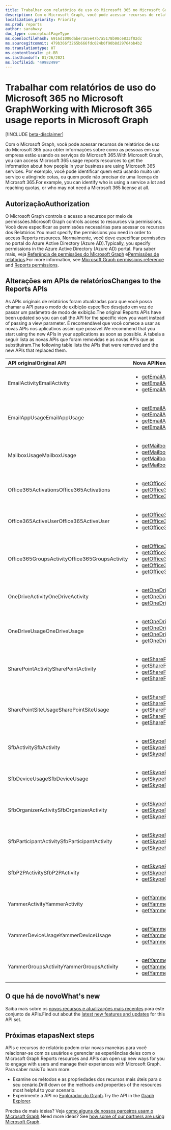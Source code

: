 ```yaml
---
title: Trabalhar com relatórios de uso do Microsoft 365 no Microsoft Graph
description: Com o Microsoft Graph, você pode acessar recursos de relatórios de uso do Microsoft 365 para obter informações sobre como as pessoas em sua empresa estão usando os serviços do Microsoft 365. Por exemplo, você pode identificar quem está usando muito um serviço e atingindo cotas, ou quem pode não precisar de uma licença do Microsoft 365.
localization_priority: Priority
ms.prod: reports
author: sarahwxy
doc_type: conceptualPageType
ms.openlocfilehash: 6916d1000dabe7165e47b7a5178b98ce833f02dc
ms.sourcegitcommit: 479b366f3265b666fdc024b0f90b8d29764bb4b2
ms.translationtype: HT
ms.contentlocale: pt-BR
ms.lasthandoff: 01/26/2021
ms.locfileid: "49982499"
---
```

# <a name="working-with-microsoft-365-usage-reports-in-microsoft-graph"></a><span data-ttu-id="c6c24-104">Trabalhar com relatórios de uso do Microsoft 365 no Microsoft Graph</span><span class="sxs-lookup"><span data-stu-id="c6c24-104">Working with Microsoft 365 usage reports in Microsoft Graph</span></span>

[!INCLUDE [beta-disclaimer](../../includes/beta-disclaimer.md)]

<span data-ttu-id="c6c24-105">Com o Microsoft Graph, você pode acessar recursos de relatórios de uso do Microsoft 365 para obter informações sobre como as pessoas em sua empresa estão usando os serviços do Microsoft 365.</span><span class="sxs-lookup"><span data-stu-id="c6c24-105">With Microsoft Graph, you can access Microsoft 365 usage reports resources to get the information about how people in your business are using Microsoft 365 services.</span></span> <span data-ttu-id="c6c24-106">Por exemplo, você pode identificar quem está usando muito um serviço e atingindo cotas, ou quem pode não precisar de uma licença do Microsoft 365.</span><span class="sxs-lookup"><span data-stu-id="c6c24-106">For example, you can identify who is using a service a lot and reaching quotas, or who may not need a Microsoft 365 license at all.</span></span>

## <a name="authorization"></a><span data-ttu-id="c6c24-107">Autorização</span><span class="sxs-lookup"><span data-stu-id="c6c24-107">Authorization</span></span>

<span data-ttu-id="c6c24-108">O Microsoft Graph controla o acesso a recursos por meio de permissões.</span><span class="sxs-lookup"><span data-stu-id="c6c24-108">Microsoft Graph controls access to resources via permissions.</span></span> <span data-ttu-id="c6c24-109">Você deve especificar as permissões necessárias para acessar os recursos dos Relatórios.</span><span class="sxs-lookup"><span data-stu-id="c6c24-109">You must specify the permissions you need in order to access Reports resources.</span></span> <span data-ttu-id="c6c24-110">Normalmente, você deve especificar permissões no portal do Azure Active Directory (Azure AD).</span><span class="sxs-lookup"><span data-stu-id="c6c24-110">Typically, you specify permissions in the Azure Active Directory (Azure AD) portal.</span></span> <span data-ttu-id="c6c24-111">Para saber mais, veja [Referência de permissões do Microsoft Graph](/graph/permissions-reference) e[Permissões de relatórios](/graph/permissions-reference#reports-permissions).</span><span class="sxs-lookup"><span data-stu-id="c6c24-111">For more information, see [Microsoft Graph permissions reference](/graph/permissions-reference) and [Reports permissions](/graph/permissions-reference#reports-permissions).</span></span>

## <a name="changes-to-the-reports-apis"></a><span data-ttu-id="c6c24-112">Alterações em APIs de relatórios</span><span class="sxs-lookup"><span data-stu-id="c6c24-112">Changes to the Reports APIs</span></span>

<span data-ttu-id="c6c24-113">As APIs originais de relatórios foram atualizadas para que você possa chamar a API para o modo de exibição específico desejado em vez de passar um parâmetro de modo de exibição.</span><span class="sxs-lookup"><span data-stu-id="c6c24-113">The original Reports APIs have been updated so you can call the API for the specific view you want instead of passing a view parameter.</span></span> <span data-ttu-id="c6c24-114">É recomendável que você comece a usar as novas APIs nos aplicativos assim que possível.</span><span class="sxs-lookup"><span data-stu-id="c6c24-114">We recommend that you start using the new APIs in your applications as soon as possible.</span></span> <span data-ttu-id="c6c24-115">A tabela a seguir lista as novas APIs que foram removidas e as novas APIs que as substituíram.</span><span class="sxs-lookup"><span data-stu-id="c6c24-115">The following table lists the APIs that were removed and the new APIs that replaced them.</span></span>

| <span data-ttu-id="c6c24-116">API original</span><span class="sxs-lookup"><span data-stu-id="c6c24-116">Original API</span></span>            | <span data-ttu-id="c6c24-117">Nova API</span><span class="sxs-lookup"><span data-stu-id="c6c24-117">New API</span></span>                                  |
| :---------------------- | :--------------------------------------- |
| <span data-ttu-id="c6c24-118">EmailActivity</span><span class="sxs-lookup"><span data-stu-id="c6c24-118">EmailActivity</span></span>           | <ul><li>[<span data-ttu-id="c6c24-119">getEmailActivityUserDetail</span><span class="sxs-lookup"><span data-stu-id="c6c24-119">getEmailActivityUserDetail</span></span>](../api/reportroot-getemailactivityuserdetail.md)</li><li>[<span data-ttu-id="c6c24-120">getEmailActivityCounts</span><span class="sxs-lookup"><span data-stu-id="c6c24-120">getEmailActivityCounts</span></span>](../api/reportroot-getemailactivitycounts.md)</li><li>[<span data-ttu-id="c6c24-121">getEmailActivityUserCounts</span><span class="sxs-lookup"><span data-stu-id="c6c24-121">getEmailActivityUserCounts</span></span>](../api/reportroot-getemailactivityusercounts.md)</li></ul> |
| <span data-ttu-id="c6c24-122">EmailAppUsage</span><span class="sxs-lookup"><span data-stu-id="c6c24-122">EmailAppUsage</span></span>           | <ul><li>[<span data-ttu-id="c6c24-123">getEmailAppUsageUserDetail</span><span class="sxs-lookup"><span data-stu-id="c6c24-123">getEmailAppUsageUserDetail</span></span>](../api/reportroot-getemailappusageuserdetail.md)</li><li>[<span data-ttu-id="c6c24-124">getEmailAppUsageAppsUserCounts</span><span class="sxs-lookup"><span data-stu-id="c6c24-124">getEmailAppUsageAppsUserCounts</span></span>](../api/reportroot-getemailappusageappsusercounts.md)</li><li>[<span data-ttu-id="c6c24-125">getEmailAppUsageUserCounts</span><span class="sxs-lookup"><span data-stu-id="c6c24-125">getEmailAppUsageUserCounts</span></span>](../api/reportroot-getemailappusageusercounts.md)</li><li>[<span data-ttu-id="c6c24-126">getEmailAppUsageVersionsUserCounts</span><span class="sxs-lookup"><span data-stu-id="c6c24-126">getEmailAppUsageVersionsUserCounts</span></span>](../api/reportroot-getemailappusageversionsusercounts.md)</li></ul> |
| <span data-ttu-id="c6c24-127">MailboxUsage</span><span class="sxs-lookup"><span data-stu-id="c6c24-127">MailboxUsage</span></span>            | <ul><li>[<span data-ttu-id="c6c24-128">getMailboxUsageDetail</span><span class="sxs-lookup"><span data-stu-id="c6c24-128">getMailboxUsageDetail</span></span>](../api/reportroot-getmailboxusagedetail.md)</li><li>[<span data-ttu-id="c6c24-129">getMailboxUsageMailboxCounts</span><span class="sxs-lookup"><span data-stu-id="c6c24-129">getMailboxUsageMailboxCounts</span></span>](../api/reportroot-getmailboxusagemailboxcounts.md)</li><li>[<span data-ttu-id="c6c24-130">getMailboxUsageQuotaStatusMailboxCounts</span><span class="sxs-lookup"><span data-stu-id="c6c24-130">getMailboxUsageQuotaStatusMailboxCounts</span></span>](../api/reportroot-getmailboxusagequotastatusmailboxcounts.md)</li><li>[<span data-ttu-id="c6c24-131">getMailboxUsageStorage</span><span class="sxs-lookup"><span data-stu-id="c6c24-131">getMailboxUsageStorage</span></span>](../api/reportroot-getmailboxusagestorage.md)</li></ul> |
| <span data-ttu-id="c6c24-132">Office365Activations</span><span class="sxs-lookup"><span data-stu-id="c6c24-132">Office365Activations</span></span>    | <ul><li>[<span data-ttu-id="c6c24-133">getOffice365ActivationsUserDetail</span><span class="sxs-lookup"><span data-stu-id="c6c24-133">getOffice365ActivationsUserDetail</span></span>](../api/reportroot-getoffice365activationsuserdetail.md)</li><li>[<span data-ttu-id="c6c24-134">getOffice365ActivationCounts</span><span class="sxs-lookup"><span data-stu-id="c6c24-134">getOffice365ActivationCounts</span></span>](../api/reportroot-getoffice365activationcounts.md)</li><li>[<span data-ttu-id="c6c24-135">getOffice365ActivationsUserCounts</span><span class="sxs-lookup"><span data-stu-id="c6c24-135">getOffice365ActivationsUserCounts</span></span>](../api/reportroot-getoffice365activationsusercounts.md)</li></ul> |
| <span data-ttu-id="c6c24-136">Office365ActiveUser</span><span class="sxs-lookup"><span data-stu-id="c6c24-136">Office365ActiveUser</span></span>     | <ul><li>[<span data-ttu-id="c6c24-137">getOffice365ActiveUserDetail</span><span class="sxs-lookup"><span data-stu-id="c6c24-137">getOffice365ActiveUserDetail</span></span>](../api/reportroot-getoffice365activeuserdetail.md)</li><li>[<span data-ttu-id="c6c24-138">getOffice365ActiveUserCounts</span><span class="sxs-lookup"><span data-stu-id="c6c24-138">getOffice365ActiveUserCounts</span></span>](../api/reportroot-getoffice365activeusercounts.md)</li><li>[<span data-ttu-id="c6c24-139">getOffice365ServicesUserCounts</span><span class="sxs-lookup"><span data-stu-id="c6c24-139">getOffice365ServicesUserCounts</span></span>](../api/reportroot-getoffice365servicesusercounts.md)</li></ul> |
| <span data-ttu-id="c6c24-140">Office365GroupsActivity</span><span class="sxs-lookup"><span data-stu-id="c6c24-140">Office365GroupsActivity</span></span> | <ul><li>[<span data-ttu-id="c6c24-141">getOffice365GroupsActivityDetail</span><span class="sxs-lookup"><span data-stu-id="c6c24-141">getOffice365GroupsActivityDetail</span></span>](../api/reportroot-getoffice365groupsactivitydetail.md)</li><li>[<span data-ttu-id="c6c24-142">getOffice365GroupsActivityCounts</span><span class="sxs-lookup"><span data-stu-id="c6c24-142">getOffice365GroupsActivityCounts</span></span>](../api/reportroot-getoffice365groupsactivitycounts.md)</li><li>[<span data-ttu-id="c6c24-143">getOffice365GroupsActivityGroupCounts</span><span class="sxs-lookup"><span data-stu-id="c6c24-143">getOffice365GroupsActivityGroupCounts</span></span>](../api/reportroot-getoffice365groupsactivitygroupcounts.md)</li><li>[<span data-ttu-id="c6c24-144">getOffice365GroupsActivityStorage</span><span class="sxs-lookup"><span data-stu-id="c6c24-144">getOffice365GroupsActivityStorage</span></span>](../api/reportroot-getoffice365groupsactivitystorage.md)</li><li>[<span data-ttu-id="c6c24-145">getOffice365GroupsActivityFileCounts</span><span class="sxs-lookup"><span data-stu-id="c6c24-145">getOffice365GroupsActivityFileCounts</span></span>](../api/reportroot-getoffice365groupsactivityfilecounts.md)</li></ul> |
| <span data-ttu-id="c6c24-146">OneDriveActivity</span><span class="sxs-lookup"><span data-stu-id="c6c24-146">OneDriveActivity</span></span>        | <ul><li>[<span data-ttu-id="c6c24-147">getOneDriveActivityUserDetail</span><span class="sxs-lookup"><span data-stu-id="c6c24-147">getOneDriveActivityUserDetail</span></span>](../api/reportroot-getonedriveactivityuserdetail.md)</li><li>[<span data-ttu-id="c6c24-148">getOneDriveActivityUserCounts</span><span class="sxs-lookup"><span data-stu-id="c6c24-148">getOneDriveActivityUserCounts</span></span>](../api/reportroot-getonedriveactivityusercounts.md)</li><li>[<span data-ttu-id="c6c24-149">getOneDriveActivityFileCounts</span><span class="sxs-lookup"><span data-stu-id="c6c24-149">getOneDriveActivityFileCounts</span></span>](../api/reportroot-getonedriveactivityfilecounts.md)</li></ul> |
| <span data-ttu-id="c6c24-150">OneDriveUsage</span><span class="sxs-lookup"><span data-stu-id="c6c24-150">OneDriveUsage</span></span>           | <ul><li>[<span data-ttu-id="c6c24-151">getOneDriveUsageAccountDetail</span><span class="sxs-lookup"><span data-stu-id="c6c24-151">getOneDriveUsageAccountDetail</span></span>](../api/reportroot-getonedriveusageaccountdetail.md)</li><li>[<span data-ttu-id="c6c24-152">getOneDriveUsageAccountCounts</span><span class="sxs-lookup"><span data-stu-id="c6c24-152">getOneDriveUsageAccountCounts</span></span>](../api/reportroot-getonedriveusageaccountcounts.md)</li><li>[<span data-ttu-id="c6c24-153">getOneDriveUsageFileCounts</span><span class="sxs-lookup"><span data-stu-id="c6c24-153">getOneDriveUsageFileCounts</span></span>](../api/reportroot-getonedriveusagefilecounts.md)</li><li>[<span data-ttu-id="c6c24-154">getOneDriveUsageStorage</span><span class="sxs-lookup"><span data-stu-id="c6c24-154">getOneDriveUsageStorage</span></span>](../api/reportroot-getonedriveusagestorage.md)</li></ul> |
| <span data-ttu-id="c6c24-155">SharePointActivity</span><span class="sxs-lookup"><span data-stu-id="c6c24-155">SharePointActivity</span></span>      | <ul><li>[<span data-ttu-id="c6c24-156">getSharePointActivityUserDetail</span><span class="sxs-lookup"><span data-stu-id="c6c24-156">getSharePointActivityUserDetail</span></span>](../api/reportroot-getsharepointactivityuserdetail.md)</li><li>[<span data-ttu-id="c6c24-157">getSharePointActivityFileCounts</span><span class="sxs-lookup"><span data-stu-id="c6c24-157">getSharePointActivityFileCounts</span></span>](../api/reportroot-getsharepointactivityfilecounts.md)</li><li>[<span data-ttu-id="c6c24-158">getSharePointActivityUserCounts</span><span class="sxs-lookup"><span data-stu-id="c6c24-158">getSharePointActivityUserCounts</span></span>](../api/reportroot-getsharepointactivityusercounts.md)</li><li>[<span data-ttu-id="c6c24-159">getSharePointActivityPages</span><span class="sxs-lookup"><span data-stu-id="c6c24-159">getSharePointActivityPages</span></span>](../api/reportroot-getsharepointactivitypages.md)</li></ul> |
| <span data-ttu-id="c6c24-160">SharePointSiteUsage</span><span class="sxs-lookup"><span data-stu-id="c6c24-160">SharePointSiteUsage</span></span>     | <ul><li>[<span data-ttu-id="c6c24-161">getSharePointSiteUsageDetail</span><span class="sxs-lookup"><span data-stu-id="c6c24-161">getSharePointSiteUsageDetail</span></span>](../api/reportroot-getsharepointsiteusagedetail.md)</li><li>[<span data-ttu-id="c6c24-162">getSharePointSiteUsageFileCounts</span><span class="sxs-lookup"><span data-stu-id="c6c24-162">getSharePointSiteUsageFileCounts</span></span>](../api/reportroot-getsharepointsiteusagefilecounts.md)</li><li>[<span data-ttu-id="c6c24-163">getSharePointSiteUsageSiteCounts</span><span class="sxs-lookup"><span data-stu-id="c6c24-163">getSharePointSiteUsageSiteCounts</span></span>](../api/reportroot-getsharepointsiteusagesitecounts.md)</li><li>[<span data-ttu-id="c6c24-164">getSharePointSiteUsageStorage</span><span class="sxs-lookup"><span data-stu-id="c6c24-164">getSharePointSiteUsageStorage</span></span>](../api/reportroot-getsharepointsiteusagestorage.md)</li><li>[<span data-ttu-id="c6c24-165">getSharePointSiteUsagePages</span><span class="sxs-lookup"><span data-stu-id="c6c24-165">getSharePointSiteUsagePages</span></span>](../api/reportroot-getsharepointsiteusagepages.md)</li></ul> |
| <span data-ttu-id="c6c24-166">SfbActivity</span><span class="sxs-lookup"><span data-stu-id="c6c24-166">SfbActivity</span></span>             | <ul><li>[<span data-ttu-id="c6c24-167">getSkypeForBusinessActivityUserDetail</span><span class="sxs-lookup"><span data-stu-id="c6c24-167">getSkypeForBusinessActivityUserDetail</span></span>](../api/reportroot-getskypeforbusinessactivityuserdetail.md)</li><li>[<span data-ttu-id="c6c24-168">getSkypeForBusinessActivityCounts</span><span class="sxs-lookup"><span data-stu-id="c6c24-168">getSkypeForBusinessActivityCounts</span></span>](../api/reportroot-getskypeforbusinessactivitycounts.md)</li><li>[<span data-ttu-id="c6c24-169">getSkypeForBusinessActivityUserCounts</span><span class="sxs-lookup"><span data-stu-id="c6c24-169">getSkypeForBusinessActivityUserCounts</span></span>](../api/reportroot-getskypeforbusinessactivityusercounts.md)</li></ul> |
| <span data-ttu-id="c6c24-170">SfbDeviceUsage</span><span class="sxs-lookup"><span data-stu-id="c6c24-170">SfbDeviceUsage</span></span>          | <ul><li>[<span data-ttu-id="c6c24-171">getSkypeForBusinessDeviceUsageUserDetail</span><span class="sxs-lookup"><span data-stu-id="c6c24-171">getSkypeForBusinessDeviceUsageUserDetail</span></span>](../api/reportroot-getskypeforbusinessdeviceusageuserdetail.md)</li><li>[<span data-ttu-id="c6c24-172">getSkypeForBusinessDeviceUsageDistributionUserCounts</span><span class="sxs-lookup"><span data-stu-id="c6c24-172">getSkypeForBusinessDeviceUsageDistributionUserCounts</span></span>](../api/reportroot-getskypeforbusinessdeviceusagedistributionusercounts.md)</li><li>[<span data-ttu-id="c6c24-173">getSkypeForBusinessDeviceUsageUserCounts</span><span class="sxs-lookup"><span data-stu-id="c6c24-173">getSkypeForBusinessDeviceUsageUserCounts</span></span>](../api/reportroot-getskypeforbusinessdeviceusageusercounts.md)</li></ul> |
| <span data-ttu-id="c6c24-174">SfbOrganizerActivity</span><span class="sxs-lookup"><span data-stu-id="c6c24-174">SfbOrganizerActivity</span></span>    | <ul><li>[<span data-ttu-id="c6c24-175">getSkypeForBusinessOrganizerActivityCounts</span><span class="sxs-lookup"><span data-stu-id="c6c24-175">getSkypeForBusinessOrganizerActivityCounts</span></span>](../api/reportroot-getskypeforbusinessorganizeractivitycounts.md)</li><li>[<span data-ttu-id="c6c24-176">getSkypeForBusinessOrganizerActivityUserCounts</span><span class="sxs-lookup"><span data-stu-id="c6c24-176">getSkypeForBusinessOrganizerActivityUserCounts</span></span>](../api/reportroot-getskypeforbusinessorganizeractivityusercounts.md)</li><li>[<span data-ttu-id="c6c24-177">getSkypeForBusinessOrganizerActivityMinuteCounts</span><span class="sxs-lookup"><span data-stu-id="c6c24-177">getSkypeForBusinessOrganizerActivityMinuteCounts</span></span>](../api/reportroot-getskypeforbusinessorganizeractivityminutecounts.md)</li></ul> |
| <span data-ttu-id="c6c24-178">SfbParticipantActivity</span><span class="sxs-lookup"><span data-stu-id="c6c24-178">SfbParticipantActivity</span></span>  | <ul><li>[<span data-ttu-id="c6c24-179">getSkypeForBusinessParticipantActivityCounts</span><span class="sxs-lookup"><span data-stu-id="c6c24-179">getSkypeForBusinessParticipantActivityCounts</span></span>](../api/reportroot-getskypeforbusinessparticipantactivitycounts.md)</li><li>[<span data-ttu-id="c6c24-180">getSkypeForBusinessParticipantActivityUserCounts</span><span class="sxs-lookup"><span data-stu-id="c6c24-180">getSkypeForBusinessParticipantActivityUserCounts</span></span>](../api/reportroot-getskypeforbusinessparticipantactivityusercounts.md)</li><li>[<span data-ttu-id="c6c24-181">getSkypeForBusinessParticipantActivityMinuteCounts</span><span class="sxs-lookup"><span data-stu-id="c6c24-181">getSkypeForBusinessParticipantActivityMinuteCounts</span></span>](../api/reportroot-getskypeforbusinessparticipantactivityminutecounts.md)</li></ul> |
| <span data-ttu-id="c6c24-182">SfbP2PActivity</span><span class="sxs-lookup"><span data-stu-id="c6c24-182">SfbP2PActivity</span></span>          | <ul><li>[<span data-ttu-id="c6c24-183">getSkypeForBusinessPeerToPeerActivityCounts</span><span class="sxs-lookup"><span data-stu-id="c6c24-183">getSkypeForBusinessPeerToPeerActivityCounts</span></span>](../api/reportroot-getskypeforbusinesspeertopeeractivitycounts.md)</li><li>[<span data-ttu-id="c6c24-184">getSkypeForBusinessPeerToPeerActivityUserCounts</span><span class="sxs-lookup"><span data-stu-id="c6c24-184">getSkypeForBusinessPeerToPeerActivityUserCounts</span></span>](../api/reportroot-getskypeforbusinesspeertopeeractivityusercounts.md)</li><li>[<span data-ttu-id="c6c24-185">getSkypeForBusinessPeerToPeerActivityMinuteCounts</span><span class="sxs-lookup"><span data-stu-id="c6c24-185">getSkypeForBusinessPeerToPeerActivityMinuteCounts</span></span>](../api/reportroot-getskypeforbusinesspeertopeeractivityminutecounts.md)</li></ul> |
| <span data-ttu-id="c6c24-186">YammerActivity</span><span class="sxs-lookup"><span data-stu-id="c6c24-186">YammerActivity</span></span>          | <ul><li>[<span data-ttu-id="c6c24-187">getYammerActivityUserDetail</span><span class="sxs-lookup"><span data-stu-id="c6c24-187">getYammerActivityUserDetail</span></span>](../api/reportroot-getyammeractivityuserdetail.md)</li><li>[<span data-ttu-id="c6c24-188">getYammerActivityCounts</span><span class="sxs-lookup"><span data-stu-id="c6c24-188">getYammerActivityCounts</span></span>](../api/reportroot-getyammeractivitycounts.md)</li><li>[<span data-ttu-id="c6c24-189">getYammerActivityUserCounts</span><span class="sxs-lookup"><span data-stu-id="c6c24-189">getYammerActivityUserCounts</span></span>](../api/reportroot-getyammeractivityusercounts.md)</li></ul> |
| <span data-ttu-id="c6c24-190">YammerDeviceUsage</span><span class="sxs-lookup"><span data-stu-id="c6c24-190">YammerDeviceUsage</span></span>       | <ul><li>[<span data-ttu-id="c6c24-191">getYammerDeviceUsageUserDetail</span><span class="sxs-lookup"><span data-stu-id="c6c24-191">getYammerDeviceUsageUserDetail</span></span>](../api/reportroot-getyammerdeviceusageuserdetail.md)</li><li>[<span data-ttu-id="c6c24-192">getYammerDeviceUsageDistributionUserCounts</span><span class="sxs-lookup"><span data-stu-id="c6c24-192">getYammerDeviceUsageDistributionUserCounts</span></span>](../api/reportroot-getyammerdeviceusagedistributionusercounts.md)</li><li>[<span data-ttu-id="c6c24-193">getYammerDeviceUsageUserCounts</span><span class="sxs-lookup"><span data-stu-id="c6c24-193">getYammerDeviceUsageUserCounts</span></span>](../api/reportroot-getyammerdeviceusageusercounts.md)</li></ul> |
| <span data-ttu-id="c6c24-194">YammerGroupsActivity</span><span class="sxs-lookup"><span data-stu-id="c6c24-194">YammerGroupsActivity</span></span>    | <ul><li>[<span data-ttu-id="c6c24-195">getYammerGroupsActivityDetail</span><span class="sxs-lookup"><span data-stu-id="c6c24-195">getYammerGroupsActivityDetail</span></span>](../api/reportroot-getyammergroupsactivitydetail.md)</li><li>[<span data-ttu-id="c6c24-196">getYammerGroupsActivityGroupCounts</span><span class="sxs-lookup"><span data-stu-id="c6c24-196">getYammerGroupsActivityGroupCounts</span></span>](../api/reportroot-getyammergroupsactivitygroupcounts.md)</li><li>[<span data-ttu-id="c6c24-197">getYammerGroupsActivityCounts</span><span class="sxs-lookup"><span data-stu-id="c6c24-197">getYammerGroupsActivityCounts</span></span>](../api/reportroot-getyammergroupsactivitycounts.md)</li></ul> |

## <a name="whats-new"></a><span data-ttu-id="c6c24-198">O que há de novo</span><span class="sxs-lookup"><span data-stu-id="c6c24-198">What's new</span></span>
<span data-ttu-id="c6c24-199">Saiba mais sobre os [novos recursos e atualizações mais recentes](/graph/whats-new-overview) para este conjunto de APIs.</span><span class="sxs-lookup"><span data-stu-id="c6c24-199">Find out about the [latest new features and updates](/graph/whats-new-overview) for this API set.</span></span>

## <a name="next-steps"></a><span data-ttu-id="c6c24-200">Próximas etapas</span><span class="sxs-lookup"><span data-stu-id="c6c24-200">Next steps</span></span>

<span data-ttu-id="c6c24-201">APIs e recursos de relatório podem criar novas maneiras para você relacionar-se com os usuários e gerenciar as experiências deles com o Microsoft Graph.</span><span class="sxs-lookup"><span data-stu-id="c6c24-201">Reports resources and APIs can open up new ways for you to engage with users and manage their experiences with Microsoft Graph.</span></span> <span data-ttu-id="c6c24-202">Para saber mais:</span><span class="sxs-lookup"><span data-stu-id="c6c24-202">To learn more:</span></span>

- <span data-ttu-id="c6c24-203">Examine os métodos e as propriedades dos recursos mais úteis para o seu cenário.</span><span class="sxs-lookup"><span data-stu-id="c6c24-203">Drill down on the methods and properties of the resources most helpful to your scenario.</span></span>
- <span data-ttu-id="c6c24-204">Experimente a API no [Explorador do Graph](https://developer.microsoft.com/graph/graph-explorer).</span><span class="sxs-lookup"><span data-stu-id="c6c24-204">Try the API in the [Graph Explorer](https://developer.microsoft.com/graph/graph-explorer).</span></span>

<span data-ttu-id="c6c24-p106">Precisa de mais ideias? Veja [como alguns de nossos parceiros usam o Microsoft Graph](https://developer.microsoft.com/graph/graph/examples#partners).</span><span class="sxs-lookup"><span data-stu-id="c6c24-p106">Need more ideas? See [how some of our partners are using Microsoft Graph](https://developer.microsoft.com/graph/graph/examples#partners).</span></span>


